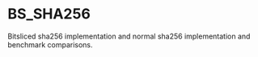 # BS_SHA256
Bitsliced sha256 implementation and normal sha256 implementation and benchmark comparisons.
